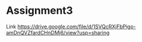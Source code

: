 # Assignment3
Link https://drive.google.com/file/d/1SVQcRXjFbPigo-amDnQVZfardCHnDMj6/view?usp=sharing
